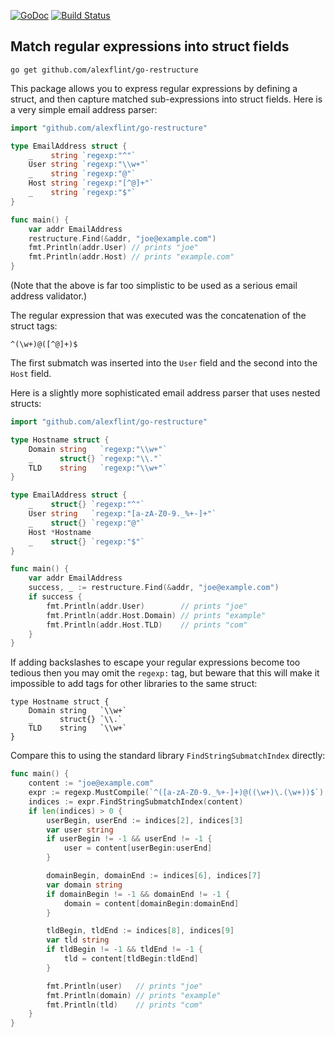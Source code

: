 [![GoDoc](https://godoc.org/github.com/alexflint/go-restructure?status.svg)](https://godoc.org/github.com/alexflint/go-restructure)
[![Build Status](https://travis-ci.org/alexflint/go-restructure.svg?branch=master)](https://travis-ci.org/alexflint/go-restructure)

## Match regular expressions into struct fields

```shell
go get github.com/alexflint/go-restructure
```

This package allows you to express regular expressions by defining a struct, and then capture matched sub-expressions into struct fields. Here is a very simple email address parser:

```go
import "github.com/alexflint/go-restructure"

type EmailAddress struct {
	_    string `regexp:"^"`
	User string `regexp:"\\w+"`
	_    string `regexp:"@"`
	Host string `regexp:"[^@]+"`
	_    string `regexp:"$"`
}

func main() {
	var addr EmailAddress
	restructure.Find(&addr, "joe@example.com")
	fmt.Println(addr.User) // prints "joe"
	fmt.Println(addr.Host) // prints "example.com"
}
```
(Note that the above is far too simplistic to be used as a serious email address validator.)

The regular expression that was executed was the concatenation of the struct tags:

```
^(\w+)@([^@]+)$
```

The first submatch was inserted into the `User` field and the second into the `Host` field.

Here is a slightly more sophisticated email address parser that uses nested structs:

```go
import "github.com/alexflint/go-restructure"

type Hostname struct {
	Domain string   `regexp:"\\w+"`
	_      struct{} `regexp:"\\."`
	TLD    string   `regexp:"\\w+"`
}

type EmailAddress struct {
	_    struct{} `regexp:"^"`
	User string   `regexp:"[a-zA-Z0-9._%+-]+"`
	_    struct{} `regexp:"@"`
	Host *Hostname
	_    struct{} `regexp:"$"`
}

func main() {
	var addr EmailAddress
	success, _ := restructure.Find(&addr, "joe@example.com")
	if success {
		fmt.Println(addr.User)        // prints "joe"
		fmt.Println(addr.Host.Domain) // prints "example"
		fmt.Println(addr.Host.TLD)    // prints "com"
	}
}
```

If adding backslashes to escape your regular expressions become too tedious then you may omit the `regexp:` tag, but beware that this will make it impossible to add tags for other libraries to the same struct:

```
type Hostname struct {
	Domain string   `\\w+`
	_      struct{} `\\.`
	TLD    string   `\\w+`
}
```

Compare this to using the standard library `FindStringSubmatchIndex` directly:

```go
func main() {
	content := "joe@example.com"
	expr := regexp.MustCompile(`^([a-zA-Z0-9._%+-]+)@((\w+)\.(\w+))$`)
	indices := expr.FindStringSubmatchIndex(content)
	if len(indices) > 0 {
		userBegin, userEnd := indices[2], indices[3]
		var user string
		if userBegin != -1 && userEnd != -1 {
			user = content[userBegin:userEnd]
		}

		domainBegin, domainEnd := indices[6], indices[7]
		var domain string
		if domainBegin != -1 && domainEnd != -1 {
			domain = content[domainBegin:domainEnd]
		}

		tldBegin, tldEnd := indices[8], indices[9]
		var tld string
		if tldBegin != -1 && tldEnd != -1 {
			tld = content[tldBegin:tldEnd]
		}

		fmt.Println(user)   // prints "joe"
		fmt.Println(domain) // prints "example"
		fmt.Println(tld)    // prints "com"
	}
}
```
